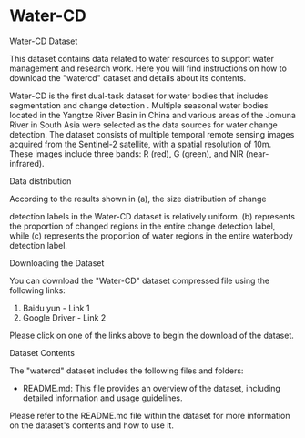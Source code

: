 # Water-CD
Water-CD Dataset

This dataset contains data related to water resources to support water management and research work. Here you will find instructions on how to download the "watercd" dataset and details about its contents.

Water-CD is the first dual-task dataset for water bodies that includes segmentation and change detection . Multiple seasonal water bodies located in the Yangtze River Basin in China and various areas of the Jomuna River in South Asia were selected as the data sources for water change detection. The dataset consists of multiple temporal remote sensing images acquired from the Sentinel-2 satellite, with a spatial resolution of 10m. These images include three bands: R (red), G (green), and NIR (near-infrared).



Data distribution

According to the results shown in (a), the size distribution of change

detection labels in the Water-CD dataset is relatively uniform. (b) represents the proportion of changed regions in the entire change detection label, while (c) represents the proportion of water regions in the entire waterbody detection label.



Downloading the Dataset

You can download the "Water-CD" dataset compressed file using the following links:

1. Baidu yun - Link 1
2. Google Driver - Link 2

Please click on one of the links above to begin the download of the dataset.

Dataset Contents

The "watercd" dataset includes the following files and folders:

- README.md: This file provides an overview of the dataset, including detailed information and usage guidelines.

Please refer to the README.md file within the dataset for more information on the dataset's contents and how to use it.





